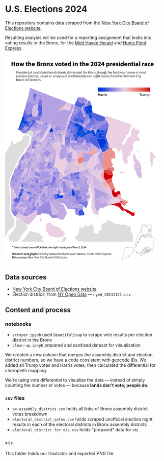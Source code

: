 # U.S. Elections 2024

This repository contains data scraped from the [New York City Board of Elections website](https://enr.boenyc.gov/). 

Resulting analysis will be used for a reporting assignment that looks into voting results in the Bronx, for the [Mott Haven Herald](https://motthavenherald.com/) and [Hunts Point Express](https://huntspointexpress.com/). 

![image](/viz/viz-map.png)

## Data sources

* [New York City Board of Elections website](https://enr.boenyc.gov/)
* Election districs, from [NY Open Data](https://data.cityofnewyork.us/City-Government/Election-Districts/h2n3-98hq) — `nyed_20241121.csv`

## Content and process

### notebooks

* `scraper.ipynb` used `BeautifulSoup` to scrape vote results per election district in the Bronx
* `clean-up.ipnyb` prepared and sanitized dataset for visualization

We created a new column that merges the assembly district and election district numbers, so we have a code consistent with geocode IDs. We added all Trump votes and Harris votes, then calculated the differential for choropleth mapping. 

We're using vote differential to visualize the data — instead of simply counting the number of votes — because **lands don't vote; people do**.

### `csv` files

* `bx-assembly_districs.csv` holds all links of Bronx assembly district votes breakdown
* `electoral_district_votes.csv` holds scraped unofficial election night results in each of the electoral districts in Bronx assembly districts
* `electoral_district_for_viz.csv` holds "prepared" data for viz

### `viz`

This folder holds our Illustrator and exported PNG file. 
